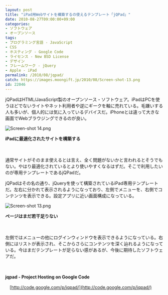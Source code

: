 ```yaml
---
layout: post
title: "iPad用Webサイトを構築するの使えるテンプレート「jQPad」"
date: 2010-08-27T09:00:00+09:00
categories:
- ソフトウェア
- オープンソース
tags: 
- プログラミング言語 - JavaScript
- CSS
- ホスティング - Google Code
- ライセンス - New BSD License
- デザイン
- フレームワーク - jQuery
- Apple - iPad
permalink: /2010/08/jqpad/
catch: https://images.moongift.jp/2010/08/Screen-shot-13.png
id: 22046
---
```

jQPadはHTML/JavaScript製のオープンソース・ソフトウェア。iPadはPCを使うほどでないライトやネット利用者や逆にギークを軸に売れている。毛嫌いする人も多いが、個人的には気に入っているデバイスだ。iPhoneとは違って大きな画面でWebブラウジングできるのが良い。

  

![Screen-shot 14.png](https://images.moongift.jp/2010/08/Screen-shot-14.png)  
  
**iPadに最適化されたサイトを構築する**

  

　

  

通常サイトがそのまま使えるとは言え、全く問題がないかと言われるとそうでもない。やはり最適化されているとより使いやすくなるはずだ。そこで利用したいのが専用テンプレートであるjQPadだ。

  
<!--more-->

jQPadはその名の通り、jQueryを使って構築されているiPad専用テンプレートだ。左右に分かれて表示されるようになっており、左側でメニューを、右側でコンテンツを表示できる。設定アプリに近い画面構成になっている。

  

![Screen-shot 13.png](https://images.moongift.jp/2010/08/Screen-shot-13.png)  
  
**ページはまだ若干足りない**

  

　

  

左側ではメニューの他にログインウィンドウを表示できるようになっている。右側にはリストが表示され、そこからさらにコンテンツを深く辿れるようになっている。今はまだテンプレートが足らない感があるが、今後に期待したソフトウェアだ。

  

　

  

**jqpad - Project Hosting on Google Code**  
  
　[http://code.google.com/p/jqpad/](http://code.google.com/p/jqpad/)

  
